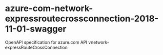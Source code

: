# azure-com-network-expressroutecrossconnection-2018-11-01-swagger
OpenAPI specification for azure.com API vnetwork-expressRouteCrossConnection
